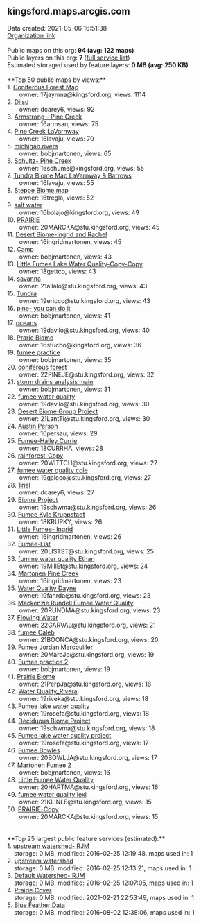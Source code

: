 <h2>kingsford.maps.arcgis.com</h2> Data created: 2021-05-06 16:51:38 <br /><a target='new' href='https://kingsford.maps.arcgis.com'>Organization link</a><br /><br />Public maps on this org: <b>94 (avg: 122 maps)</b><br />Public layers on this org: <b>7 </b>(<a target='new' href='https://services.arcgis.com/hI0MtVmXqlPyjgWI/ArcGIS/rest/services'>full service list</a>)<br />Estimated storaged used by feature layers: <b>0 MB (avg: 250 KB)</b><br /><br />**Top 50 public maps by views:**<br />  1. <a target='new' href='https://www.arcgis.com/home/item.html?id=5ad097027f974bd9a08310bef6db2b09'>Coniferous Forest Map</a> <br />  &nbsp;&nbsp;&nbsp;&nbsp; &nbsp;&nbsp;owner: 17jaynma@kingsford.org, views: 1114<br />  2. <a target='new' href='https://www.arcgis.com/home/item.html?id=d471b6d18eb44e86b85a7072170869f2'>Diisd</a> <br />  &nbsp;&nbsp;&nbsp;&nbsp; &nbsp;&nbsp;owner: dcarey6, views: 92<br />  3. <a target='new' href='https://www.arcgis.com/home/item.html?id=48851d3a2c00455aa9d3d3d18c2814d4'>Armstrong - Pine Creek</a> <br />  &nbsp;&nbsp;&nbsp;&nbsp; &nbsp;&nbsp;owner: 16armsan, views: 75<br />  4. <a target='new' href='https://www.arcgis.com/home/item.html?id=6b6fe7a6b6c64f018689e83b30f07c8f'>Pine Creek LaVarnway</a> <br />  &nbsp;&nbsp;&nbsp;&nbsp; &nbsp;&nbsp;owner: 16lavaju, views: 70<br />  5. <a target='new' href='https://www.arcgis.com/home/item.html?id=7578d3b76f4e4cc98b2f015c68151b20'>michigan rivers</a> <br />  &nbsp;&nbsp;&nbsp;&nbsp; &nbsp;&nbsp;owner: bobjmartonen, views: 65<br />  6. <a target='new' href='https://www.arcgis.com/home/item.html?id=8581683d7bd243c2a63f8eb7ca123c8d'>Schultz- Pine Creek</a> <br />  &nbsp;&nbsp;&nbsp;&nbsp; &nbsp;&nbsp;owner: 16schume@kingsford.org, views: 55<br />  7. <a target='new' href='https://www.arcgis.com/home/item.html?id=392ac284d9324573993b0aaf13e6dc93'>Tundra Biome Map LaVarnway & Barrows</a> <br />  &nbsp;&nbsp;&nbsp;&nbsp; &nbsp;&nbsp;owner: 16lavaju, views: 55<br />  8. <a target='new' href='https://www.arcgis.com/home/item.html?id=ddce6fc7365d4b7e8e413ae2a098048b'>Steppe Biome map</a> <br />  &nbsp;&nbsp;&nbsp;&nbsp; &nbsp;&nbsp;owner: 16tregla, views: 52<br />  9. <a target='new' href='https://www.arcgis.com/home/item.html?id=45c44f68dd4949ff926aa508aa6b6c78'>salt water</a> <br />  &nbsp;&nbsp;&nbsp;&nbsp; &nbsp;&nbsp;owner: 16bolajo@kingsford.org, views: 49<br />  10. <a target='new' href='https://www.arcgis.com/home/item.html?id=61a8cb90631f4bf1952fe962e95fe9d9'>PRAIRIE</a> <br />  &nbsp;&nbsp;&nbsp;&nbsp; &nbsp;&nbsp;owner: 20MARCKA@stu.kingsford.org, views: 45<br />  11. <a target='new' href='https://www.arcgis.com/home/item.html?id=8f9890b173c9436d9d65965a49e77b2e'>Desert Biome-Ingrid and Rachel</a> <br />  &nbsp;&nbsp;&nbsp;&nbsp; &nbsp;&nbsp;owner: 16ingridmartonen, views: 45<br />  12. <a target='new' href='https://www.arcgis.com/home/item.html?id=b90e67b6d32448dea1160f33cf1062b4'>Camp</a> <br />  &nbsp;&nbsp;&nbsp;&nbsp; &nbsp;&nbsp;owner: bobjmartonen, views: 43<br />  13. <a target='new' href='https://www.arcgis.com/home/item.html?id=93a420e22f7d48b5bd69f2da4d4d6fd7'>Little Fumee Lake Water Quality-Copy-Copy</a> <br />  &nbsp;&nbsp;&nbsp;&nbsp; &nbsp;&nbsp;owner: 18gettco, views: 43<br />  14. <a target='new' href='https://www.arcgis.com/home/item.html?id=ff9a88d3a4d24cfe9afb13bf51c48cb6'>savanna</a> <br />  &nbsp;&nbsp;&nbsp;&nbsp; &nbsp;&nbsp;owner: 21allalo@stu.kingsford.org, views: 43<br />  15. <a target='new' href='https://www.arcgis.com/home/item.html?id=cb348031bb4a4cd1a541ee03dde99c9b'>Tundra</a> <br />  &nbsp;&nbsp;&nbsp;&nbsp; &nbsp;&nbsp;owner: 19ericco@stu.kingsford.org, views: 43<br />  16. <a target='new' href='https://www.arcgis.com/home/item.html?id=9b47858a72b24f428f3850ff2793fc4e'>pine- you can do it</a> <br />  &nbsp;&nbsp;&nbsp;&nbsp; &nbsp;&nbsp;owner: bobjmartonen, views: 41<br />  17. <a target='new' href='https://www.arcgis.com/home/item.html?id=273fdf16e350421caab822f043349bfa'>oceans</a> <br />  &nbsp;&nbsp;&nbsp;&nbsp; &nbsp;&nbsp;owner: 19davilo@stu.kingsford.org, views: 40<br />  18. <a target='new' href='https://www.arcgis.com/home/item.html?id=69cbb3d6fadc403c86757b06e71d01bf'>Prarie Biome</a> <br />  &nbsp;&nbsp;&nbsp;&nbsp; &nbsp;&nbsp;owner: 16stucbo@kingsford.org, views: 36<br />  19. <a target='new' href='https://www.arcgis.com/home/item.html?id=1df303b89fd04ce0a1431cb50eb651bf'>fumee practice</a> <br />  &nbsp;&nbsp;&nbsp;&nbsp; &nbsp;&nbsp;owner: bobjmartonen, views: 35<br />  20. <a target='new' href='https://www.arcgis.com/home/item.html?id=ce19340e82374402aec1b88bc6910a78'>coniferous forest</a> <br />  &nbsp;&nbsp;&nbsp;&nbsp; &nbsp;&nbsp;owner: 22PINEJE@stu.kingsford.org, views: 32<br />  21. <a target='new' href='https://www.arcgis.com/home/item.html?id=bf5eb6dc4f764548b4e8b54bffa4f166'>storm drains analysis main</a> <br />  &nbsp;&nbsp;&nbsp;&nbsp; &nbsp;&nbsp;owner: bobjmartonen, views: 31<br />  22. <a target='new' href='https://www.arcgis.com/home/item.html?id=e5f1cfefa65c460aa426fd156ebc3be2'>fumee water quality</a> <br />  &nbsp;&nbsp;&nbsp;&nbsp; &nbsp;&nbsp;owner: 19davilo@stu.kingsford.org, views: 30<br />  23. <a target='new' href='https://www.arcgis.com/home/item.html?id=3d6cafe4ee4f4c4bafeb43a40aba5bef'>Desert Biome Group Project</a> <br />  &nbsp;&nbsp;&nbsp;&nbsp; &nbsp;&nbsp;owner: 21LantTi@stu.kingsford.org, views: 30<br />  24. <a target='new' href='https://www.arcgis.com/home/item.html?id=549e3ff371464414b1cdd5aba23cc07a'>Austin Person</a> <br />  &nbsp;&nbsp;&nbsp;&nbsp; &nbsp;&nbsp;owner: 16persau, views: 29<br />  25. <a target='new' href='https://www.arcgis.com/home/item.html?id=94e52e824d374b3a83f87abe731df65e'>Fumee-Hailey Currie</a> <br />  &nbsp;&nbsp;&nbsp;&nbsp; &nbsp;&nbsp;owner: 18CURRHA, views: 28<br />  26. <a target='new' href='https://www.arcgis.com/home/item.html?id=2f0eaa4397d74f69996a32736a8823e3'>rainforest-Copy</a> <br />  &nbsp;&nbsp;&nbsp;&nbsp; &nbsp;&nbsp;owner: 20WITTCH@stu.kingsford.org, views: 27<br />  27. <a target='new' href='https://www.arcgis.com/home/item.html?id=dcfd4eeafe984e79a52a96b15a10eccf'>fumee water quality cole</a> <br />  &nbsp;&nbsp;&nbsp;&nbsp; &nbsp;&nbsp;owner: 19galeco@stu.kingsford.org, views: 27<br />  28. <a target='new' href='https://www.arcgis.com/home/item.html?id=494a68c468b34950bc08194697706a9d'>Trial</a> <br />  &nbsp;&nbsp;&nbsp;&nbsp; &nbsp;&nbsp;owner: dcarey6, views: 27<br />  29. <a target='new' href='https://www.arcgis.com/home/item.html?id=a3fa318864b446648f8affd9c51810e3'>Biome Project</a> <br />  &nbsp;&nbsp;&nbsp;&nbsp; &nbsp;&nbsp;owner: 19schwma@stu.kingsford.org, views: 26<br />  30. <a target='new' href='https://www.arcgis.com/home/item.html?id=ab0640de2d7d4ab3a30e87be1d633b5c'>Fumee Kyle Kruppstadt</a> <br />  &nbsp;&nbsp;&nbsp;&nbsp; &nbsp;&nbsp;owner: 18KRUPKY, views: 26<br />  31. <a target='new' href='https://www.arcgis.com/home/item.html?id=f80487ca00494c57bab93db3b997dba1'>Little Fumee- Ingrid</a> <br />  &nbsp;&nbsp;&nbsp;&nbsp; &nbsp;&nbsp;owner: 16ingridmartonen, views: 26<br />  32. <a target='new' href='https://www.arcgis.com/home/item.html?id=ce145c679a6845faa47f449df1a69e5f'>Fumee-List</a> <br />  &nbsp;&nbsp;&nbsp;&nbsp; &nbsp;&nbsp;owner: 20LISTST@stu.kingsford.org, views: 25<br />  33. <a target='new' href='https://www.arcgis.com/home/item.html?id=4b586b9cab8f4a71b42eba99ba6ca341'>fumme water quality Ethan</a> <br />  &nbsp;&nbsp;&nbsp;&nbsp; &nbsp;&nbsp;owner: 19MillEt@stu.kingsford.org, views: 24<br />  34. <a target='new' href='https://www.arcgis.com/home/item.html?id=191ab49a11c94e1ebed9e3896beb007c'>Martonen Pine Creek</a> <br />  &nbsp;&nbsp;&nbsp;&nbsp; &nbsp;&nbsp;owner: 16ingridmartonen, views: 23<br />  35. <a target='new' href='https://www.arcgis.com/home/item.html?id=2166df6924cf47239f7c3455adb53ad3'>Water Quality Dayne</a> <br />  &nbsp;&nbsp;&nbsp;&nbsp; &nbsp;&nbsp;owner: 19fahrda@stu.kingsford.org, views: 23<br />  36. <a target='new' href='https://www.arcgis.com/home/item.html?id=dc6d6dea40e64d95a6c021506577167c'>Mackenzie Rundell Fumee Water Quality</a> <br />  &nbsp;&nbsp;&nbsp;&nbsp; &nbsp;&nbsp;owner: 20RUNDMA@stu.kingsford.org, views: 23<br />  37. <a target='new' href='https://www.arcgis.com/home/item.html?id=a3645b6d4465455c907dd281681bcdff'>Flowing Water</a> <br />  &nbsp;&nbsp;&nbsp;&nbsp; &nbsp;&nbsp;owner: 22GARVAL@stu.kingsford.org, views: 21<br />  38. <a target='new' href='https://www.arcgis.com/home/item.html?id=261e932ef909477d836c9a06511e2c86'>fumee Caleb</a> <br />  &nbsp;&nbsp;&nbsp;&nbsp; &nbsp;&nbsp;owner: 21BOONCA@stu.kingsford.org, views: 20<br />  39. <a target='new' href='https://www.arcgis.com/home/item.html?id=5e701fca99cb41faa0995b458b97d7d2'>Fumee Jordan Marcouiller</a> <br />  &nbsp;&nbsp;&nbsp;&nbsp; &nbsp;&nbsp;owner: 20MarcJo@stu.kingsford.org, views: 19<br />  40. <a target='new' href='https://www.arcgis.com/home/item.html?id=7ee13c29ff0f4c659d8c67c4c1e17d2e'>Fumee practice 2</a> <br />  &nbsp;&nbsp;&nbsp;&nbsp; &nbsp;&nbsp;owner: bobjmartonen, views: 19<br />  41. <a target='new' href='https://www.arcgis.com/home/item.html?id=b404de83f2364b26bd45593b28fe62cd'>Prairie Biome</a> <br />  &nbsp;&nbsp;&nbsp;&nbsp; &nbsp;&nbsp;owner: 21PerpJa@stu.kingsford.org, views: 18<br />  42. <a target='new' href='https://www.arcgis.com/home/item.html?id=460cce0f99da4c1ea8a3a029faa6700b'>Water Quality_Rivera</a> <br />  &nbsp;&nbsp;&nbsp;&nbsp; &nbsp;&nbsp;owner: 19riveka@stu.kingsford.org, views: 18<br />  43. <a target='new' href='https://www.arcgis.com/home/item.html?id=13df91f4bd144033b6c85abdd8bf74d6'>Fumee lake water quality</a> <br />  &nbsp;&nbsp;&nbsp;&nbsp; &nbsp;&nbsp;owner: 19rosefa@stu.kingsford.org, views: 18<br />  44. <a target='new' href='https://www.arcgis.com/home/item.html?id=368bf453f6cd4443bed092626b8efd4f'>Deciduous Biome Project</a> <br />  &nbsp;&nbsp;&nbsp;&nbsp; &nbsp;&nbsp;owner: 19schwma@stu.kingsford.org, views: 18<br />  45. <a target='new' href='https://www.arcgis.com/home/item.html?id=3e8d22198c2c46f89de42a42769eb9b4'>Fumee lake water quality project</a> <br />  &nbsp;&nbsp;&nbsp;&nbsp; &nbsp;&nbsp;owner: 19rosefa@stu.kingsford.org, views: 17<br />  46. <a target='new' href='https://www.arcgis.com/home/item.html?id=d0b2a5fc021a4cf0b89e0204c837d9b3'>Fumee Bowles</a> <br />  &nbsp;&nbsp;&nbsp;&nbsp; &nbsp;&nbsp;owner: 20BOWLJA@stu.kingsford.org, views: 17<br />  47. <a target='new' href='https://www.arcgis.com/home/item.html?id=1568f497e63d49b7b926d08251d54a38'>Martonen Fumee 2</a> <br />  &nbsp;&nbsp;&nbsp;&nbsp; &nbsp;&nbsp;owner: bobjmartonen, views: 16<br />  48. <a target='new' href='https://www.arcgis.com/home/item.html?id=452147fd88044e69a20ecb93ba960c74'>Little Fumee Water Quality</a> <br />  &nbsp;&nbsp;&nbsp;&nbsp; &nbsp;&nbsp;owner: 20HARTMA@stu.kingsford.org, views: 16<br />  49. <a target='new' href='https://www.arcgis.com/home/item.html?id=f6b987705af24ff5a9b9ffe3c6266649'>fumee water quality lexi</a> <br />  &nbsp;&nbsp;&nbsp;&nbsp; &nbsp;&nbsp;owner: 21KLINLE@stu.kingsford.org, views: 15<br />  50. <a target='new' href='https://www.arcgis.com/home/item.html?id=922bcfc49f0248b09b2a84b1afc50c73'>PRAIRIE-Copy</a> <br />  &nbsp;&nbsp;&nbsp;&nbsp; &nbsp;&nbsp;owner: 20MARCKA@stu.kingsford.org, views: 15<br /><br /><br />**Top 25 largest public feature services (estimated):**<br /> 1. <a target='new' href='https://www.arcgis.com/home/item.html?id=6ad703917feb4944b0305742135ec160'>upstream watershed- RJM</a><br /> &nbsp;&nbsp;&nbsp;&nbsp;storage: 0 MB, modified: 2016-02-25 12:19:48, maps used in: 1<br /> 2. <a target='new' href='https://www.arcgis.com/home/item.html?id=3f58d97a82294fc58870d638efd7dcb4'>upstream watershed</a><br /> &nbsp;&nbsp;&nbsp;&nbsp;storage: 0 MB, modified: 2016-02-25 12:13:21, maps used in: 1<br /> 3. <a target='new' href='https://www.arcgis.com/home/item.html?id=e519af03862f49228482dd3793b6a5c4'>Default Watershed- RJM</a><br /> &nbsp;&nbsp;&nbsp;&nbsp;storage: 0 MB, modified: 2016-02-25 12:07:05, maps used in: 1<br /> 4. <a target='new' href='https://www.arcgis.com/home/item.html?id=0dd7692156984eafbfde0cdd5d4f660e'>Prairie Cover</a><br /> &nbsp;&nbsp;&nbsp;&nbsp;storage: 0 MB, modified: 2021-02-21 22:53:49, maps used in: 1<br /> 5. <a target='new' href='https://www.arcgis.com/home/item.html?id=3dae87b571ca40daae539b1c78ac2428'>Blue Feather Data</a><br /> &nbsp;&nbsp;&nbsp;&nbsp;storage: 0 MB, modified: 2016-08-02 12:38:06, maps used in: 1<br />